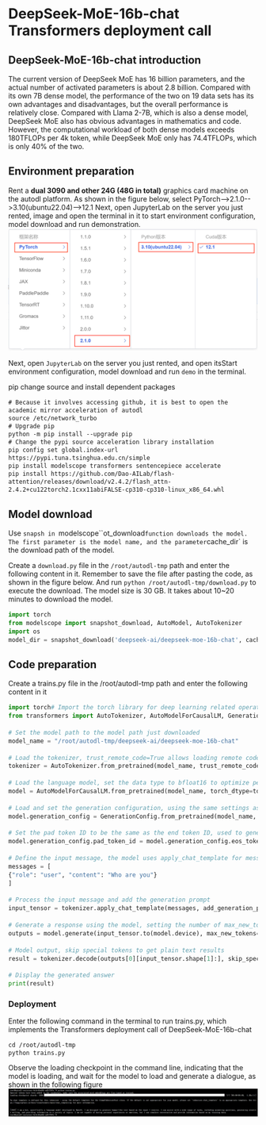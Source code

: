 # DeepSeek-MoE-16b-chat Transformers deployment call

## DeepSeek-MoE-16b-chat introduction

The current version of DeepSeek MoE has 16 billion parameters, and the actual number of activated parameters is about 2.8 billion. Compared with its own 7B dense model, the performance of the two on 19 data sets has its own advantages and disadvantages, but the overall performance is relatively close. Compared with Llama 2-7B, which is also a dense model, DeepSeek MoE also has obvious advantages in mathematics and code. However, the computational workload of both dense models exceeds 180TFLOPs per 4k token, while DeepSeek MoE only has 74.4TFLOPs, which is only 40% of the two.

## Environment preparation
Rent a **dual 3090 and other 24G (48G in total)** graphics card machine on the autodl platform. As shown in the figure below, select PyTorch-->2.1.0-->3.10(ubuntu22.04)-->12.1
Next, open JupyterLab on the server you just rented, image and open the terminal in it to start environment configuration, model download and run demonstration. 
![Alt ​​text](images/image-6.png)

Next, open `JupyterLab` on the server you just rented, and open itsStart environment configuration, model download and run `demo` in the terminal.

pip change source and install dependent packages

```shell
# Because it involves accessing github, it is best to open the academic mirror acceleration of autodl
source /etc/network_turbo
# Upgrade pip
python -m pip install --upgrade pip
# Change the pypi source acceleration library installation
pip config set global.index-url https://pypi.tuna.tsinghua.edu.cn/simple
pip install modelscope transformers sentencepiece accelerate
pip install https://github.com/Dao-AILab/flash-attention/releases/download/v2.4.2/flash_attn-2.4.2+cu122torch2.1cxx11abiFALSE-cp310-cp310-linux_x86_64.whl
```

## Model download

Use `snapsh in `modelscope``ot_download` function downloads the model. The first parameter is the model name, and the parameter `cache_dir` is the download path of the model.

Create a `download.py` file in the `/root/autodl-tmp` path and enter the following content in it. Remember to save the file after pasting the code, as shown in the figure below. And run `python /root/autodl-tmp/download.py` to execute the download. The model size is 30 GB. It takes about 10~20 minutes to download the model.

```python
import torch
from modelscope import snapshot_download, AutoModel, AutoTokenizer
import os
model_dir = snapshot_download('deepseek-ai/deepseek-moe-16b-chat', cache_dir='/root/autodl-tmp', revision='master')
```

## Code preparation

Create a trains.py file in the /root/autodl-tmp path and enter the following content in it
```python
import torch# Import the torch library for deep learning related operations
from transformers import AutoTokenizer, AutoModelForCausalLM, GenerationConfig # Import the required classes from the transformers library

# Set the model path to the model path just downloaded
model_name = "/root/autodl-tmp/deepseek-ai/deepseek-moe-16b-chat"

# Load the tokenizer, trust_remote_code=True allows loading remote code
tokenizer = AutoTokenizer.from_pretrained(model_name, trust_remote_code=True)

# Load the language model, set the data type to bfloat16 to optimize performance (to avoid bursting the video memory), and automatically select the GPU for inference
model = AutoModelForCausalLM.from_pretrained(model_name, torch_dtype=torch.bfloat16, device_map="auto", trust_remote_code=True)

# Load and set the generation configuration, using the same settings as the model
model.generation_config = GenerationConfig.from_pretrained(model_name, trust_remote_code=True)

# Set the pad token ID to be the same as the end token ID, used to generate the end tag of the text
model.generation_config.pad_token_id = model.generation_config.eos_token_id

# Define the input message, the model uses apply_chat_template for message input, simulating the interaction between the user and the model
messages = [
{"role": "user", "content": "Who are you"}
]

# Process the input message and add the generation prompt
input_tensor = tokenizer.apply_chat_template(messages, add_generation_prompt=True, return_tensors="pt")

# Generate a response using the model, setting the number of max_new_tokens to 100 (to prevent video memory from bursting) You can also set max_new_tokens to a larger value, but this may burst video memory
outputs = model.generate(input_tensor.to(model.device), max_new_tokens=100)

# Model output, skip special tokens to get plain text results
result = tokenizer.decode(outputs[0][input_tensor.shape[1]:], skip_special_tokens=True)

# Display the generated answer
print(result)
```
### Deployment

Enter the following command in the terminal to run trains.py, which implements the Transformers deployment call of DeepSeek-MoE-16b-chat

```shell
cd /root/autodl-tmp
python trains.py
```
Observe the loading checkpoint in the command line, indicating that the model is loading, and wait for the model to load and generate a dialogue, as shown in the following figure
![image](images/image-7.png)